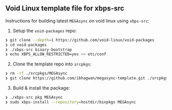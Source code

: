 ## Void Linux template file for xbps-src

Instructions for building latest `MEGAsync` on void linux using `xbps-src`:

1. Setup the `void-packages` repo:

```sh
❯ git clone --depth=1 https://github.com/void-linux/void-packages
❯ cd void-packages
❯ ./xbps-src binary-bootstrap
❯ echo XBPS_ALLOW_RESTRICTED=yes >> etc/conf
```

2. Clone the template repo into `srcpkgs`:

```sh
❯ rm -rf ./srcpkgs/MEGAsync
❯ git clone https://github.com/ibhagwan/megasync-template.git ./srcpkgs/MEGAsync
```

3. Build & install the package:

```sh
❯ ./xbps-src pkg MEGAsync
❯ sudo xbps-install --repository=hostdir/binpkgs MEGAsync 
```
